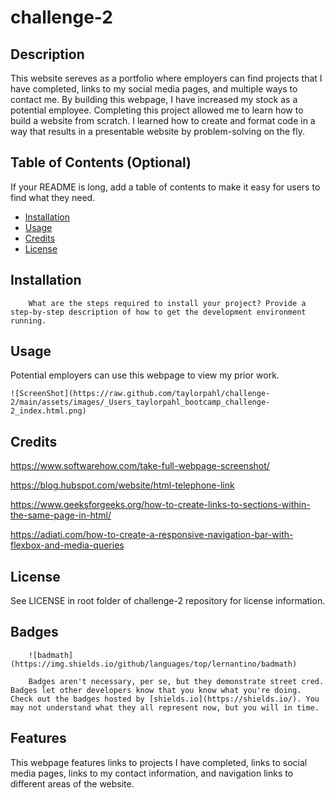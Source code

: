 # challenge-2

## Description

This website sereves as a portfolio where employers can find projects that I have completed, links to my social media pages, and multiple ways to contact me. By building this webpage, I have increased my stock as a potential employee. Completing this project allowed me to learn how to build a website from scratch. I learned how to create and format code in a way that results in a presentable website by problem-solving on the fly.

## Table of Contents (Optional)

If your README is long, add a table of contents to make it easy for users to find what they need.

- [Installation](#installation)
- [Usage](#usage)
- [Credits](#credits)
- [License](#license)

## Installation

        What are the steps required to install your project? Provide a step-by-step description of how to get the development environment running.

## Usage

Potential employers can use this webpage to view my prior work.

    ![ScreenShot](https://raw.github.com/taylorpahl/challenge-2/main/assets/images/_Users_taylorpahl_bootcamp_challenge-2_index.html.png)

## Credits

https://www.softwarehow.com/take-full-webpage-screenshot/

https://blog.hubspot.com/website/html-telephone-link

https://www.geeksforgeeks.org/how-to-create-links-to-sections-within-the-same-page-in-html/

https://adiati.com/how-to-create-a-responsive-navigation-bar-with-flexbox-and-media-queries

## License

See LICENSE in root folder of challenge-2 repository for license information.

## Badges

        ![badmath](https://img.shields.io/github/languages/top/lernantino/badmath)

        Badges aren't necessary, per se, but they demonstrate street cred. Badges let other developers know that you know what you're doing. Check out the badges hosted by [shields.io](https://shields.io/). You may not understand what they all represent now, but you will in time.

## Features

This webpage features links to projects I have completed, links to social media pages, links to my contact information, and navigation links to different areas of the website.

